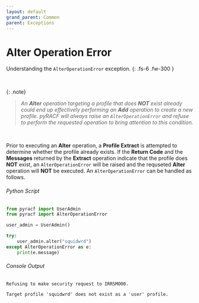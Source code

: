 ```yaml
---
layout: default
grand_parent: Common
parent: Exceptions
---
```


# Alter Operation Error

Understanding the `AlterOperationError` exception.
{: .fs-6 .fw-300 }

&nbsp;

{: .note}
> _An **Alter** operation targeting a profile that does **NOT** exist already could end up effectively performing an **Add** operation to create a new profile. pyRACF will always raise an `AlterOperationError` and refuse to perform the requested operation to bring attention to this condition._

&nbsp;

Prior to executing an **Alter** operation, a **Profile Extract** is attempted to determine whether the profile already exists. If the **Return Code** and the **Messages** returned by the **Extract** operation indicate that the profile does **NOT** exist, an `AlterOperationError` will be raised and the requseted **Alter** operation will **NOT** be executed. An `AlterOperationError` can be handled as follows.

###### Python Script
```python
from pyracf import UserAdmin
from pyracf import AlterOperationError

user_admin = UserAdmin()

try:
    user_admin.alter("squidwrd")
except AlterOperationError as e:
    print(e.message)
```

###### Console Output
```console
Refusing to make security request to IRRSMO00.

Target profile 'squidwrd' does not exist as a 'user' profile.
```
